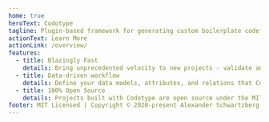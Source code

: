 ```yaml
---
home: true
heroText: Codotype
tagline: Plugin-based framework for generating custom boilerplate code and scaffolding
actionText: Learn More
actionLink: /overview/
features:
  - title: Blazingly Fast
    details: Bring unprecedented velocity to new projects - validate and ship your product faster than ever before
  - title: Data-driven workflow
    details: Define your data models, attributes, and relations that Codotype user to generate boilerplate code and scaffolding.
  - title: 100% Open Source
    details: Projects built with Codotype are open source under the MIT License. You can relicense the code as necessary to suit your needs
footer: MIT Licensed | Copyright © 2020-present Alexander Schwartzberg
---
```


<!-- heroImage: https://res.cloudinary.com/codotype/image/upload/v1560045005/tech-logos/codotype.png -->
